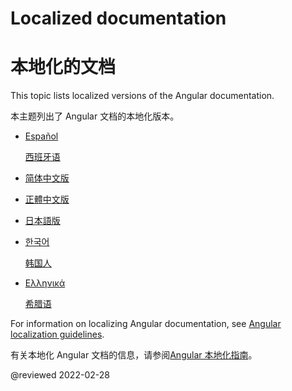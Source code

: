 # Localized documentation

# 本地化的文档

This topic lists localized versions of the Angular documentation.

本主题列出了 Angular 文档的本地化版本。

* [Español](http://docs.angular.lat) <!-- Español -->

  [西班牙语](http://docs.angular.lat)<!-- Español -->

* [简体中文版](https://angular.cn) <!-- 简体中文版 -->

* [正體中文版](https://angular.tw) <!-- 正體中文版 -->

* [日本語版](https://angular.jp) <!-- 日本語版 -->

* [한국어](https://angular.kr) <!-- 한국어 -->

  [韩国人](https://angular.kr)

* [Ελληνικά](https://angular-gr.web.app) <!-- Ελληνικά -->

  [希腊语](https://angular-gr.web.app)

For information on localizing Angular documentation, see [Angular localization guidelines](guide/localizing-angular).

有关本地化 Angular 文档的信息，请参阅[Angular 本地化指南](guide/localizing-angular)。

<!-- links -->

<!-- external links -->

<!-- end links -->

@reviewed 2022-02-28
